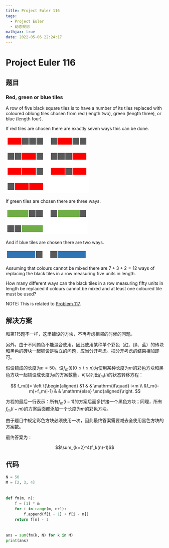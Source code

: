 ```yaml
---
title: Project Euler 116
tags:
  - Project Euler
  - 动态规划
mathjax: true
date: 2022-05-06 22:24:17
---
```


<escape><!-- more --></escape>
    

# Project Euler 116
## 题目
### Red, green or blue tiles
A row of five black square tiles is to have a number of its tiles replaced with coloured oblong tiles chosen from red (length two), green (length three), or blue (length four).

If red tiles are chosen there are exactly seven ways this can be done.

![](../images/p116_1.png)

If green tiles are chosen there are three ways.

![](../images/p116_2.png)

And if blue tiles are chosen there are two ways.

![](../images/p116_3.png)

Assuming that colours cannot be mixed there are $7 + 3 + 2 = 12$ ways of replacing the black tiles in a row measuring five units in length.

How many different ways can the black tiles in a row measuring fifty units in length be replaced if colours cannot be mixed and at least one coloured tile must be used?

NOTE: This is related to <a href="/Problem101-125/#Problem_117">Problem 117</a>.


## 解决方案
和第115题不一样，这里铺设的方块，不再考虑相邻的时候的问题。

另外，由于不同颜色不能混合使用，因此使用某种单个彩色（红、绿、蓝）的砖块和黑色的砖块一起铺设是独立的问题，应当分开考虑。把分开考虑的结果相加即可。

假设铺成的长度为$n=50$。设$f_m(i)(0\leq i\leq n)$为使用某种长度为$m$的彩色方块和黑色方块一起铺设成长度为$i$的方案数量，可以列出$f_m(i)$的状态转移方程：

$$
f_m(i)=
\left \{\begin{aligned}
  &1  & & \mathrm{if\quad} i<m \\
  &f_m(i-m)+f_m(i-1) & & \mathrm{else}
\end{aligned}\right.
$$

方程的最后一行表示：所有$f_m(i-1)$的方案后面多拼接一个黑色方块；同理，所有$f_m(i-m)$的方案后面都添加一个长度为$m$的彩色方块。

由于题目中规定彩色方块必须使用一次，因此最终答案需要减去全使用黑色方块的方案数。

最终答案为：

$$\sum_{k=2}^4(f_k(n)-1)$$

## 代码

```py
N = 50
M = [2, 3, 4]


def fm(m, n):
    f = [1] * m
    for i in range(m, n+1):
        f.append(f[i - 1] + f[i - m])
    return f[n] - 1


ans = sum(fm(k, N) for k in M)
print(ans)

```